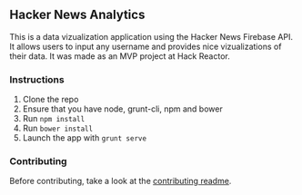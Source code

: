 ## Hacker News Analytics
This is a data vizualization application using the Hacker News Firebase API. It allows users to input any username and provides nice vizualizations of their data. It was made as an MVP project at Hack Reactor.

### Instructions
1. Clone the repo
1. Ensure that you have node, grunt-cli, npm and bower
1. Run `npm install`
1. Run `bower install`
1. Launch the app with `grunt serve`

### Contributing
Before contributing, take a look at the [contributing readme](contributing.md).
